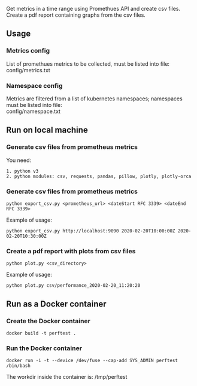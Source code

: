 Get metrics in a time range using Promethues API and create csv files.<br>
Create a pdf report containing graphs from the csv files. 


## Usage

### Metrics config

List of promethues metrics to be collected, must be listed into file:<br>
config/metrics.txt

### Namespace config

Metrics are filtered from a list of kubernetes namespaces; namespaces must be listed into file:<br> 
config/namespace.txt


## Run on local machine

### Generate csv files from prometheus metrics

You need:

    1. python v3
    2. python modules: csv, requests, pandas, pillow, plotly, plotly-orca

### Generate csv files from prometheus metrics
```
python export_csv.py <prometheus_url> <dateStart RFC 3339> <dateEnd RFC 3339>
```

Example of usage:<br>
```
python export_csv.py http://localhost:9090 2020-02-20T10:00:00Z 2020-02-20T10:30:00Z 
```

### Create a pdf report with plots from csv files
```
python plot.py <csv_directory>
```

Example of usage:<br>
```
python plot.py csv/performance_2020-02-20_11:20:20 
```


## Run as a Docker container

### Create the Docker container
```
docker build -t perftest .
```

### Run the Docker container
```
docker run -i -t --device /dev/fuse --cap-add SYS_ADMIN perftest /bin/bash
```

The workdir inside the container is: /tmp/perftest

